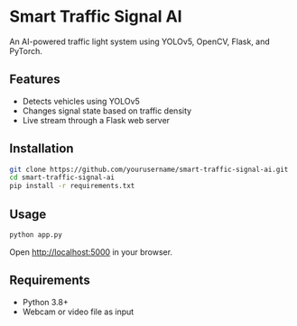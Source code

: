 # Smart Traffic Signal AI

An AI-powered traffic light system using YOLOv5, OpenCV, Flask, and PyTorch.

## Features

- Detects vehicles using YOLOv5
- Changes signal state based on traffic density
- Live stream through a Flask web server

## Installation

```bash
git clone https://github.com/yourusername/smart-traffic-signal-ai.git
cd smart-traffic-signal-ai
pip install -r requirements.txt
```

## Usage

```bash
python app.py
```

Open [http://localhost:5000](http://localhost:5000) in your browser.

## Requirements

- Python 3.8+
- Webcam or video file as input
